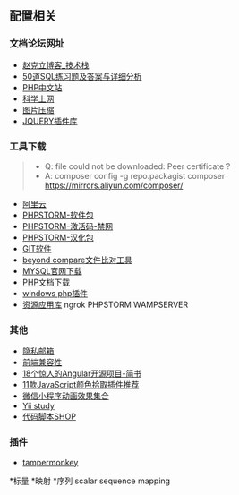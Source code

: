 ## 配置相关 ##
### 文档论坛网址 ###
- [赵克立博客_技术栈 ](https://www.zhaokeli.com/)
- [50道SQL练习题及答案与详细分析](https://www.jianshu.com/p/476b52ee4f1b "https://www.jianshu.com/p/fdb6115d927e")
- [PHP中文站](https://www.p2hp.com/ "")
- [科学上网](https://laod.cn/ "基本失效")
- [图片压缩](https://tinypng.com/ "TinyPNG – Compress PNG images while preserving transparency")
- [JQUERY插件库](http://www.jq22.com/daima "JQUERY插件库")

### 工具下载 ###
> * Q: file could not be downloaded: Peer certificate ?
> * A: composer config -g repo.packagist composer https://mirrors.aliyun.com/composer/
- [阿里云](https://mirrors.aliyun.com/composer/)
- [PHPSTORM-软件包](https://www.jetbrains.com/phpstorm/download/other.html "ECHO源码社区-站群里一颗闪亮的星！")
- [PHPSTORM-激活码-禁网](http://medeming.com/ "http://pblog.rzepx.cn/27.htmlECHO源码社区-站群里一颗闪亮的星！")
- [PHPSTORM-汉化包](https://github.com/pingfangx/TranslatorX "https://github.com/13966349186/TranslatorX")
- [GIT软件](https://gitforwindows.org/ "Git for Windows")
- [beyond compare文件比对工具](# "电脑管家")
- [MYSQL官网下载](https://dev.mysql.com/downloads/windows/installer/5.7.html)
- [PHP文档下载](https://www.php.net/download-docs.php "PHP: Download documentation")
- [windows php插件](http://pecl.php.net/package-stats.php "http://windows.php.net/")
- [资源应用库](http://caiyun.feixin.10086.cn/dl/175Cjf9LVi9ol "lpuT") ngrok PHPSTORM WAMPSERVER

### 其他 ###
- [隐私邮箱](https://www.yinsiduanxin.com/mail.html)
- [前端兼容性](https://caniuse.com/# "Can I use... Support tables for HTML5, CSS3, etc")
- [18个惊人的Angular开源项目-简书](https://www.jianshu.com/p/c8d45d30f341)
- [11款JavaScript颜色拾取插件推荐](https://www.iteye.com/news/23619/)
- [微信小程序动画效果集合](https://blog.csdn.net/qq_33858250/article/details/80657978)
- [Yii study](http://www.kkh86.com/it/yii2/guide-login-login.html)
- [代码脚本SHOP](https://themeforest.net/item/devinvue-admin-vue-2-and-element-vue-webpack-cli-kit/20833913?__cf_chl_captcha_tk__=a986b2d7f0bae1666802c6b1294b3fc9cbe88d37-1579226495-0-AUPt6JUrMvJ_0tREdmsffKQd-arMVO_KZTzOekVaRhQvy4PxTF6hlMeDvJnm-7ZYnJkf1LkaqwKZBfjipi2c71oRxupUrfg9V1_ny8sTPWPFdykGBL30VEagpa-uXnKLxxs1Pom4vW11S7l46z1gLl8jutU9tw6FZ_kZrM0sA12y1GoWN3sgFg1IwF9fl7SO5Sqo81KBuLPLPiVDMsyzadH3QjPXLAD1fsR0245erpCWQuWEO1EUK5yDF6y1wTKyujhfSlEutIiFuhqBpy0vfk6aQe1yFpydGdq_8079lxQuzxDcS13ieUBA4k5-4S8eD_4E8nmfHVMPzongzSEnjDIoMfYtoc1r4OMUo6RUGVrGFg2Rl_xd7wzbUIXwPiP-N7j991_ThH8q328FcuMn5pZr2ez4SuzX3d3eoQFVN02fduj964RQx6lyLxEj7O3FlrdcYpKXIUzFGPMdgl7fX0E "PHP Scripts from CodeCanyon")

### 插件 ###
- [tampermonkey](http://www.tampermonkey.net/)


*标量 *映射 *序列
scalar
sequence
mapping